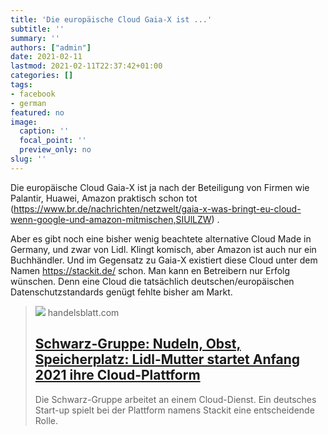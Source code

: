 ```yaml
---
title: 'Die europäische Cloud Gaia-X ist ...'
subtitle: ''
summary: ''
authors: ["admin"]
date: 2021-02-11
lastmod: 2021-02-11T22:37:42+01:00
categories: []
tags:
- facebook
- german
featured: no
image:
  caption: ''
  focal_point: ''
  preview_only: no
slug: ''
---
```

Die europäische Cloud Gaia-X ist ja nach der Beteiligung von Firmen wie Palantir, Huawei, Amazon praktisch schon tot (https://www.br.de/nachrichten/netzwelt/gaia-x-was-bringt-eu-cloud-wenn-google-und-amazon-mitmischen,SIUlLZW) .

Aber es gibt noch eine bisher wenig beachtete alternative Cloud Made in Germany, und zwar von Lidl. Klingt komisch, aber Amazon ist auch nur ein Buchhändler. Und im Gegensatz zu Gaia-X existiert diese Cloud unter dem Namen https://stackit.de/ schon. Man kann en Betreibern nur Erfolg wünschen. Denn eine Cloud die tatsächlich deutschen/europäischen Datenschutzstandards genügt fehlte bisher am Markt.
> [![](https://www.handelsblatt.com/images/server-im-rechenzentrum-archiv/26658954/3-format2003.jpg)](https://www.handelsblatt.com/technik/it-internet/schwarz-gruppe-nudeln-obst-speicherplatz-lidl-mutter-startet-anfang-2021-ihre-cloud-plattform/26658744.html)
> handelsblatt.com
> ## [Schwarz-Gruppe: Nudeln, Obst, Speicherplatz: Lidl-Mutter startet Anfang 2021 ihre Cloud-Plattform](https://www.handelsblatt.com/technik/it-internet/schwarz-gruppe-nudeln-obst-speicherplatz-lidl-mutter-startet-anfang-2021-ihre-cloud-plattform/26658744.html)
>
>Die Schwarz-Gruppe arbeitet an einem Cloud-Dienst. Ein deutsches Start-up spielt bei der Plattform namens Stackit eine entscheidende Rolle.


